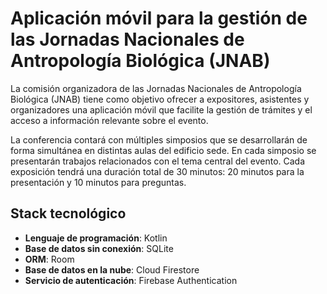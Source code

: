 # Aplicación móvil para la gestión de las Jornadas Nacionales de Antropología Biológica (JNAB)
La comisión organizadora de las Jornadas Nacionales de Antropología Biológica (JNAB) tiene como objetivo ofrecer a expositores, asistentes y organizadores una aplicación móvil que facilite la gestión de trámites y el acceso a información relevante sobre el evento.

La conferencia contará con múltiples simposios que se desarrollarán de forma simultánea en distintas aulas del edificio sede. En cada simposio se presentarán trabajos relacionados con el tema central del evento. Cada exposición tendrá una duración total de 30 minutos: 20 minutos para la presentación y 10 minutos para preguntas.

## Stack tecnológico
- **Lenguaje de programación**: Kotlin
- **Base de datos sin conexión**: SQLite
- **ORM**: Room
- **Base de datos en la nube**: Cloud Firestore
- **Servicio de autenticación**: Firebase Authentication